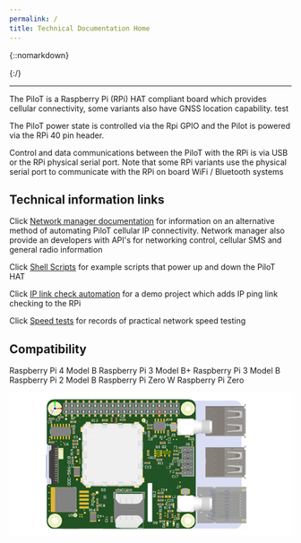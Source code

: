 ```yaml
---
permalink: /
title: Technical Documentation Home
---
```

{::nomarkdown}
<style> #primary_nav_wrap
{
	margin-top:15px
}

#primary_nav_wrap ul
{
	list-style:none;
	list-style-type:none;
	position:relative;
	float:left;
	margin:0;
	padding:0
}

#primary_nav_wrap ul a
{
	display:block;
	color:#333;
	text-decoration:none;
	font-weight:700;
	font-size:12px;
	line-height:32px;
	padding:0 15px;
	font-family:"HelveticaNeue","Helvetica Neue",Helvetica,Arial,sans-serif
}

#primary_nav_wrap ul li
{
	position:relative;
	float:left;
	margin:0;
	padding:0
}

#primary_nav_wrap ul li.current-menu-item
{
	background:#ddd
}

#primary_nav_wrap ul li:hover
{
	background:#f6f6f6
}

#primary_nav_wrap ul ul
{
	display:none;
	position:absolute;
	top:100%;
	left:0;
	background:#fff;
	padding:0
}

#primary_nav_wrap ul ul li
{
	float:none;
	width:200px
}

#primary_nav_wrap ul ul a
{
	line-height:120%;
	padding:10px 15px
}

#primary_nav_wrap ul ul ul
{
	top:0;
	left:100%
}

#primary_nav_wrap ul li:hover > ul
{
	display:block
	} </style>
<nav id="primary_nav_wrap">
<ul>
<ul style="list-style-type:none;">
  <li class="current-menu-item"><a href="https://izzybobs.github.io/pilot/">Home</a></li>
  <li><a href="Network Manager Documentation">Network Manager</a>
    <ul>
      <li><a href="https://izzybobs.github.io/pilot/networkManagerDocs/Quickstart.html">Quickstart Guide</a></li>
      <li><a href="#">Sub Menu 2</a></li>
      <li><a href="#">Sub Menu 3</a></li>
      <li><a href="#">Sub Menu 4</a>
        <ul>
          <li><a href="#">Deep Menu 1</a>
            <ul>
              <li><a href="#">Sub Deep 1</a></li>
              <li><a href="#">Sub Deep 2</a></li>
              <li><a href="#">Sub Deep 3</a></li>
                <li><a href="#">Sub Deep 4</a></li>
            </ul>
          </li>
          <li><a href="#">Deep Menu 2</a></li>
        </ul>
      </li>
      <li><a href="#">Sub Menu 5</a></li>
    </ul>
  </li>
  <li><a href="#">Menu 2</a>
    <ul>
      <li><a href="#">Sub Menu 1</a></li>
      <li><a href="#">Sub Menu 2</a></li>
      <li><a href="#">Sub Menu 3</a></li>
    </ul>
  </li>
  <li><a href="#">Menu 3</a>
    <ul>
      <li class="dir"><a href="#">Sub Menu 1</a></li>
      <li class="dir"><a href="#">Sub Menu 2 THIS IS SO LONG IT MIGHT CAUSE AN ISSEUE BUT MAYBE NOT?</a>
        <ul>
          <li><a href="#">Category 1</a></li>
          <li><a href="#">Category 2</a></li>
          <li><a href="#">Category 3</a></li>
          <li><a href="#">Category 4</a></li>
          <li><a href="#">Category 5</a></li>
        </ul>
      </li>
      <li><a href="#">Sub Menu 3</a></li>
      <li><a href="#">Sub Menu 4</a></li>
      <li><a href="#">Sub Menu 5</a></li>
    </ul>
  </li>
  <li><a href="#">Menu 4</a></li>
  <li><a href="#">Contact Us</a></li>
</ul>
</nav>

{:/}

---
The PiloT is a Raspberry Pi \(RPi\) HAT compliant board which provides cellular
 connectivity, some variants also have GNSS location capability. test

The PiloT power state is controlled via the Rpi GPIO and the Pilot is powered
 via the RPi 40 pin header.

Control and data communications between the PiloT with the RPi is via USB or
 the RPi physical serial port. Note that some RPi variants use the physical serial port to communicate with the RPi on board WiFi / Bluetooth systems 

## Technical information links

Click [Network manager documentation](./networkManagerDocs/README.md) for
 information on an alternative method of automating PiloT cellular IP
  connectivity. Network manager also provide an developers with API's for 
  networking control, cellular SMS and general radio information   
  
Click [Shell Scripts](./scripts_pilotControl/) for example scripts that
 power up and down the PiloT HAT

Click [IP link check automation](./scripts_python_checkIp/README.md) for a demo
 project which adds IP ping link checking to the RPi
 
Click [Speed tests](./speedtests/README.md) for records of practical
 network speed testing

## Compatibility

Raspberry Pi 4 Model B
Raspberry Pi 3 Model B+
Raspberry Pi 3 Model B
Raspberry Pi 2 Model B
Raspberry Pi Zero W
Raspberry Pi Zero



![Picture of PiloT_should appear here alt <](./images/PilotPCA.png "Pilot")


